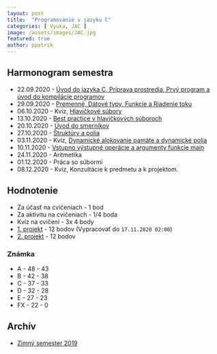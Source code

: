 ```yaml
---
layout: post
title:  "Programovanie v jazyku C"
categories: [ Vyuka, JAC ]
image: /assets/images/JAC.jpg
featured: true
author: ppatrik
---
```


## Harmonogram semestra
* 22.09.2020 - [Úvod do jazyka C, Príprava prostredia, Prvý program a úvod do kompilácie programov]({{site.base_url}}/vyuka/jac/2020/09/22/JAC-Cvicenie01)
* 29.09.2020 - [Premenné, Dátové typy, Funkcie a Riadenie toku]({{site.base_url}}/vyuka/jac/2020/09/29/JAC-Cvicenie02)
* 06.10.2020 - Kvíz, [Hlavičkové súbory]({{site.base_url}}/vyuka/jac/2020/10/06/JAC-Cvicenie03)
* 13.10.2020 - [Best practice v hlavičkových súboroch]({{site.base_url}}/vyuka/jac/2020/10/13/JAC-Cvicenie04)
* 20.10.2020 - [Úvod do smerníkov]({{site.base_url}}/vyuka/jac/2020/10/20/JAC-Cvicenie05)
* 27.10.2020 - [Štruktúry a polia]({{site.base_url}}/vyuka/jac/2020/10/27/JAC-Cvicenie06)
* 03.11.2020 - Kvíz, [Dynamické alokovanie pamäte a dynamické polia]({{site.base_url}}/vyuka/jac/2020/11/03/JAC-Cvicenie07)
* 10.11.2020 - [Vstupno výstupné operácie a argumenty funkcie main]({{site.base_url}}/vyuka/jac/2020/11/10/JAC-Cvicenie08)
* 24.11.2020 - Aritmetika
* 01.12.2020 - Práca so súbormi
* 08.12.2020 - Kvíz, Konzultácie k predmetu a k projektom.

## Hodnotenie
* Za účasť na cvičeniach - 1 bod
* Za aktivitu na cvičeniach - 1/4 boda
* Kvíz na cvičení - 3x 4 body
* [1. projekt]({{site.base_url}}/vyuka/jac/2020/11/03/JAC-Projekt1) - 12 bodov  (Vypracovať do `17.11.2020 02:00`)
* [2. projekt](#) - 12 bodov

### Známka
* A - 48 - 43
* B - 42 - 38
* C - 37 - 33
* D - 32 - 28
* E - 27 - 23
* FX - 22 - 0

## Archív

* [Zimný semester 2019]({{site.base_url}}/vyuka/jac/zs2019/2019/09/20/JAC-0)
